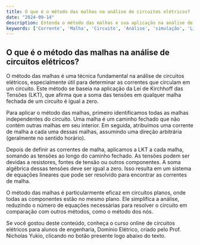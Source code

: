 ```yaml
---
title: O que é o método das malhas na análise de circuitos elétricos?
date: "2024-09-14"
description: Entenda o método das malhas e sua aplicação na análise de circuitos elétricos.
keywords: ['Corrente', 'Malha', 'Circuito', 'Análise', 'simulação', 'Linearidade', 'Superposição']
---
```


## O que é o método das malhas na análise de circuitos elétricos?

O método das malhas é uma técnica fundamental na análise de circuitos elétricos, especialmente útil para determinar as correntes que circulam em um circuito. Este método se baseia na aplicação da Lei de Kirchhoff das Tensões (LKT), que afirma que a soma das tensões em qualquer malha fechada de um circuito é igual a zero.

Para aplicar o método das malhas, primeiro identificamos todas as malhas independentes do circuito. Uma malha é um caminho fechado que não contém outras malhas em seu interior. Em seguida, atribuímos uma corrente de malha a cada uma dessas malhas, assumindo uma direção arbitrária (geralmente no sentido horário).

Depois de definir as correntes de malha, aplicamos a LKT a cada malha, somando as tensões ao longo do caminho fechado. As tensões podem ser devidas a resistores, fontes de tensão ou outros componentes. A soma algébrica dessas tensões deve ser igual a zero. Isso resulta em um sistema de equações lineares que pode ser resolvido para encontrar as correntes de malha.

O método das malhas é particularmente eficaz em circuitos planos, onde todas as componentes estão no mesmo plano. Ele simplifica a análise, reduzindo o número de equações necessárias para resolver o circuito em comparação com outros métodos, como o método dos nós.

Se você gostou deste conteúdo, conheça o curso online de circuitos elétricos para alunos de engenharia, Domínio Elétrico, criado pelo Prof. Nicholas Yukio, clicando no botão presente logo abaixo do texto.